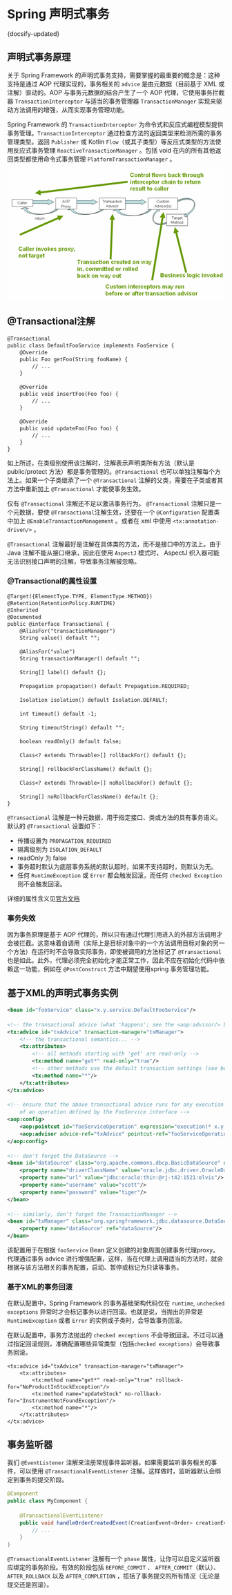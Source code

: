 # Spring 声明式事务
{docsify-updated}

## 声明式事务原理
关于 Spring Framework 的声明式事务支持，需要掌握的最重要的概念是：这种支持是通过 AOP 代理实现的，事务相关的 `advice` 是由元数据（目前基于 XML 或注解）驱动的。AOP 与事务元数据的结合产生了一个 AOP 代理，它使用事务拦截器 `TransactionInterceptor` 与适当的事务管理器 `TransactionManager` 实现来驱动方法调用的增强，从而实现事务管理功能。

Spring Framework 的 `TransactionInterceptor` 为命令式和反应式编程模型提供事务管理。`TransactionInterceptor` 通过检查方法的返回类型来检测所需的事务管理类型。返回 `Publisher` 或 Kotlin `Flow`（或其子类型）等反应式类型的方法使用反应式事务管理 `ReactiveTransactionManager` 。包括 void 在内的所有其他返回类型都使用命令式事务管理 `PlatformTransactionManager` 。

<center><img src="pics/tx.png" alt=""></center>

## @Transactional注解
```
@Transactional
public class DefaultFooService implements FooService {
	@Override
	public Foo getFoo(String fooName) {
		// ...
	}

	@Override
	public void insertFoo(Foo foo) {
		// ...
	}

	@Override
	public void updateFoo(Foo foo) {
		// ...
	}
}
```
如上所述，在类级别使用该注解时，注解表示声明类所有方法（默认是 public/protect 方法）都是事务管理的。`@Transactional` 也可以单独注解每个方法上。如果一个子类继承了一个 `@Transactional` 注解的父类，需要在子类或者其方法中重新加上 `@Transactional` 才能使事务生效。

仅有 `@Transactional` 注解还不足以激活事务行为。 `@Transactional` 注解只是一个元数据，要使 `@Transactional`注解生效，还要在一个 `@Configuration` 配置类中加上 `@EnableTransactionManagement` 。或者在 xml 中使用 `<tx:annotation-driven/>` 。

`@Transactional` 注解最好是注解在具体类的方法，而不是接口中的方法上。由于 Java 注解不能从接口继承，因此在使用 `AspectJ` 模式时， AspectJ 织入器可能无法识别接口声明的注解，导致事务注解被忽略。

### @Transactional的属性设置
```
@Target({ElementType.TYPE, ElementType.METHOD})
@Retention(RetentionPolicy.RUNTIME)
@Inherited
@Documented
public @interface Transactional {
    @AliasFor("transactionManager")
    String value() default "";

    @AliasFor("value")
    String transactionManager() default "";

    String[] label() default {};

    Propagation propagation() default Propagation.REQUIRED;

    Isolation isolation() default Isolation.DEFAULT;

    int timeout() default -1;

    String timeoutString() default "";

    boolean readOnly() default false;

    Class<? extends Throwable>[] rollbackFor() default {};

    String[] rollbackForClassName() default {};

    Class<? extends Throwable>[] noRollbackFor() default {};

    String[] noRollbackForClassName() default {};
}
```
`@Transactional` 注解是一种元数据，用于指定接口、类或方法的具有事务语义。默认的 `@Transactional` 设置如下：
+ 传播设置为 `PROPAGATION_REQUIRED` 
+ 隔离级别为 `ISOLATION_DEFAULT` 
+ readOnly 为 false
+ 事务超时默认为底层事务系统的默认超时，如果不支持超时，则默认为无。
+ 任何 `RuntimeException` 或 `Error` 都会触发回滚，而任何 `checked Exception` 则不会触发回滚。

详细的属性含义见[官方文档](https://docs.spring.io/spring-framework/reference/data-access/transaction/declarative/annotations.html#transaction-declarative-attransactional-settings)

### 事务失效
因为事务原理是基于 AOP 代理的，所以只有通过代理引用进入的外部方法调用才会被拦截。这意味着自调用（实际上是目标对象中的一个方法调用目标对象的另一个方法）在运行时不会导致实际事务，即使被调用的方法标记了 `@Transactional` 也是如此。此外，代理必须完全初始化才能正常工作，因此不应在初始化代码中依赖这一功能，例如在 `@PostConstruct` 方法中期望使用spring 事务管理功能。

## 基于XML的声明式事务实例
```xml
<bean id="fooService" class="x.y.service.DefaultFooService"/>

<!-- the transactional advice (what 'happens'; see the <aop:advisor/> bean below) -->
<tx:advice id="txAdvice" transaction-manager="txManager">
	<!-- the transactional semantics... -->
	<tx:attributes>
		<!-- all methods starting with 'get' are read-only -->
		<tx:method name="get*" read-only="true"/>
		<!-- other methods use the default transaction settings (see below) -->
		<tx:method name="*"/>
	</tx:attributes>
</tx:advice>

<!-- ensure that the above transactional advice runs for any execution
	of an operation defined by the FooService interface -->
<aop:config>
	<aop:pointcut id="fooServiceOperation" expression="execution(* x.y.service.FooService.*(..))"/>
	<aop:advisor advice-ref="txAdvice" pointcut-ref="fooServiceOperation"/>
</aop:config>

<!-- don't forget the DataSource -->
<bean id="dataSource" class="org.apache.commons.dbcp.BasicDataSource" destroy-method="close">
	<property name="driverClassName" value="oracle.jdbc.driver.OracleDriver"/>
	<property name="url" value="jdbc:oracle:thin:@rj-t42:1521:elvis"/>
	<property name="username" value="scott"/>
	<property name="password" value="tiger"/>
</bean>

<!-- similarly, don't forget the TransactionManager -->
<bean id="txManager" class="org.springframework.jdbc.datasource.DataSourceTransactionManager">
	<property name="dataSource" ref="dataSource"/>
</bean>
```
该配置用于在根据 `fooService` Bean 定义创建的对象周围创建事务代理proxy。代理通过事务 advice 进行增强配置，这样，当在代理上调用适当的方法时，就会根据与该方法相关的事务配置，启动、暂停或标记为只读等事务。

### 基于XML的事务回滚
在默认配置中，Spring Framework 的事务基础架构代码仅在 `runtime`, `unchecked exceptions` 异常时才会标记事务以进行回滚。也就是说，当抛出的异常是 `RuntimeException` 或者 `Error` 的实例或子类时，会导致事务回滚。

在默认配置中，事务方法抛出的 `checked exceptions` 不会导致回滚。不过可以通过指定回滚规则，准确配置哪些异常类型（包括`checked exceptions`）会导致事务回滚。
```
<tx:advice id="txAdvice" transaction-manager="txManager">
	<tx:attributes>
		<tx:method name="get*" read-only="true" rollback-for="NoProductInStockException"/>
		<tx:method name="updateStock" no-rollback-for="InstrumentNotFoundException"/>
		<tx:method name="*"/>
	</tx:attributes>
</tx:advice>
```

## 事务监听器
我们 `@EventListener` 注解来注册常规事件监听器。如果需要监听事务相关的事件，可以使用 `@TransactionalEventListener` 注解。这样做时，监听器默认会绑定到事务的提交阶段。
```java
@Component
public class MyComponent {

	@TransactionalEventListener
	public void handleOrderCreatedEvent(CreationEvent<Order> creationEvent) {
		// ...
	}
}
```

`@TransactionalEventListener` 注解有一个 `phase` 属性，让你可以自定义监听器应绑定的事务阶段。有效的阶段包括 `BEFORE_COMMIT` 、 `AFTER_COMMIT`（默认）、`AFTER_ROLLBACK` 以及 `AFTER_COMPLETION` ，揽括了事务提交的所有情况（无论是提交还是回滚）。

